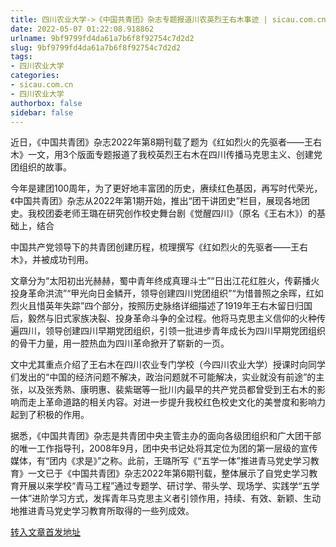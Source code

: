 ```yaml
---
title: 四川农业大学->《中国共青团》杂志专题报道川农英烈王右木事迹 | sicau.com.cn
date: 2022-05-07 01:22:08.918862
urlname: 9bf9799fd4da61a7b6f8f92754c7d2d2
slug: 9bf9799fd4da61a7b6f8f92754c7d2d2
tags: 
- 四川农业大学
categories:
- sicau.com.cn
- 四川农业大学
authorbox: false
sidebar: false
---
```

近日，《中国共青团》杂志2022年第8期刊载了题为《红如烈火的先驱者——王右木》一文，用3个版面专题报道了我校英烈王右木在四川传播马克思主义、创建党团组织的故事。

今年是建团100周年，为了更好地丰富团的历史，赓续红色基因，再写时代荣光，《中国共青团》杂志从2022年第1期开始，推出“团干讲团史”栏目，展现各地团史。我校团委老师王璐在研究创作校史舞台剧《觉醒四川》（原名《王右木》）的基础上，结合
<!--more-->
中国共产党领导下的共青团创建历程，梳理撰写《红如烈火的先驱者——王右木》，并被成功刊用。

文章分为“太阳初出光赫赫，蜀中青年终成真理斗士”“日出江花红胜火，传薪播火投身革命洪流”“甲光向日金鳞开，领导创建四川党团组织”“为惜普照之余晖，红如烈火且惜英年失踪”四个部分，按照历史脉络详细描述了1919年王右木留日归国后，毅然与旧式家族决裂、投身革命斗争的全过程。他将马克思主义信仰的火种传遍四川，领导创建四川早期党团组织，引领一批进步青年成长为四川早期党团组织的骨干力量，用一腔热血为四川革命掀开了崭新的一页。

文中尤其重点介绍了王右木在四川农业专门学校（今四川农业大学）授课时向同学们发出的“中国的经济问题不解决，政治问题就不可能解决，实业就没有前途”的主张，以及张秀熟、康明惠、裴紫琚等一批川内最早的共产党员都曾受到王右木的影响而走上革命道路的相关内容。对进一步提升我校红色校史文化的美誉度和影响力起到了积极的作用。

据悉，《中国共青团》杂志是共青团中央主管主办的面向各级团组织和广大团干部的唯一工作指导刊，2008年9月，团中央书记处将其定位为团的第一层级的宣传媒体，有“团内《求是》”之称。此前，王璐所写《“五学一体”推进青马党史学习教育》一文已于《中国共青团》杂志2022年第6期刊载，整体展示了自党史学习教育开展以来学校“青马工程”通过专题学、研讨学、带头学、现场学、实践学“五学一体”进阶学习方式，发挥青年马克思主义者引领作用，持续、有效、新颖、生动地推进青马党史学习教育所取得的一些列成效。



[转入文章首发地址](https://news.sicau.edu.cn/info/1078/67653.htm)